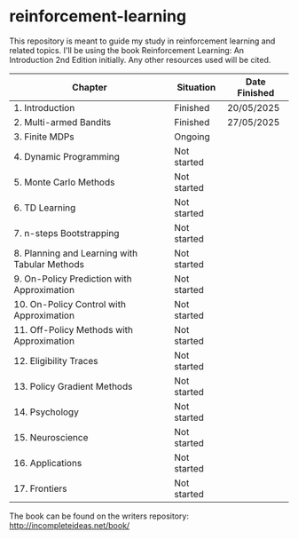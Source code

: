 # reinforcement-learning
This repository is meant to guide my study in reinforcement learning and related topics. I'll be using the book Reinforcement Learning: An Introduction 2nd Edition initially. Any other resources used will be cited.


|Chapter                                       |Situation   |Date Finished |
|----------------------------------------------|------------|--------------|
|1. Introduction                               |Finished    |20/05/2025    |
|2. Multi-armed Bandits                        |Finished    |27/05/2025    |
|3. Finite MDPs                                |Ongoing     |              |
|4. Dynamic Programming                        |Not started |              |
|5. Monte Carlo Methods                        |Not started |              |
|6. TD Learning                                |Not started |              |
|7. n-steps Bootstrapping                      |Not started |              |
|8. Planning and Learning with Tabular Methods |Not started |              |
|9. On-Policy Prediction with Approximation    |Not started |              |
|10. On-Policy Control with Approximation      |Not started |              |
|11. Off-Policy Methods with Approximation     |Not started |              |
|12. Eligibility Traces                        |Not started |              |
|13. Policy Gradient Methods                   |Not started |              |
|14. Psychology                                |Not started |              |
|15. Neuroscience                              |Not started |              |
|16. Applications                              |Not started |              |
|17. Frontiers                                 |Not started |              |

The book can be found on the writers repository: http://incompleteideas.net/book/
